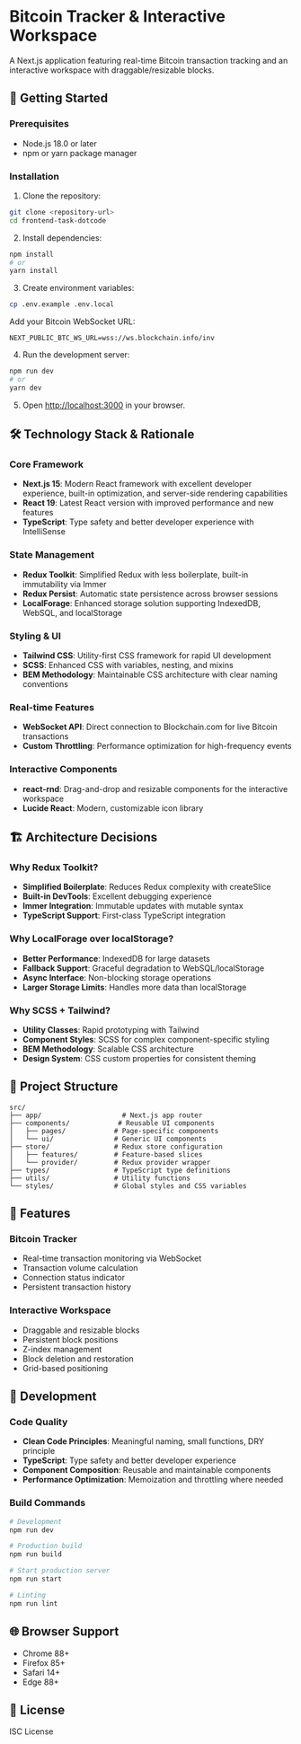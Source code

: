 # Bitcoin Tracker & Interactive Workspace

A Next.js application featuring real-time Bitcoin transaction tracking and an interactive workspace with draggable/resizable blocks.

## 🚀 Getting Started

### Prerequisites

- Node.js 18.0 or later
- npm or yarn package manager

### Installation

1. Clone the repository:

```bash
git clone <repository-url>
cd frontend-task-dotcode
```

2. Install dependencies:

```bash
npm install
# or
yarn install
```

3. Create environment variables:

```bash
cp .env.example .env.local
```

Add your Bitcoin WebSocket URL:

```env
NEXT_PUBLIC_BTC_WS_URL=wss://ws.blockchain.info/inv
```

4. Run the development server:

```bash
npm run dev
# or
yarn dev
```

5. Open [http://localhost:3000](http://localhost:3000) in your browser.

## 🛠 Technology Stack & Rationale

### Core Framework

- **Next.js 15**: Modern React framework with excellent developer experience, built-in optimization, and server-side rendering capabilities
- **React 19**: Latest React version with improved performance and new features
- **TypeScript**: Type safety and better developer experience with IntelliSense

### State Management

- **Redux Toolkit**: Simplified Redux with less boilerplate, built-in immutability via Immer
- **Redux Persist**: Automatic state persistence across browser sessions
- **LocalForage**: Enhanced storage solution supporting IndexedDB, WebSQL, and localStorage

### Styling & UI

- **Tailwind CSS**: Utility-first CSS framework for rapid UI development
- **SCSS**: Enhanced CSS with variables, nesting, and mixins
- **BEM Methodology**: Maintainable CSS architecture with clear naming conventions

### Real-time Features

- **WebSocket API**: Direct connection to Blockchain.com for live Bitcoin transactions
- **Custom Throttling**: Performance optimization for high-frequency events

### Interactive Components

- **react-rnd**: Drag-and-drop and resizable components for the interactive workspace
- **Lucide React**: Modern, customizable icon library

## 🏗 Architecture Decisions

### Why Redux Toolkit?

- **Simplified Boilerplate**: Reduces Redux complexity with createSlice
- **Built-in DevTools**: Excellent debugging experience
- **Immer Integration**: Immutable updates with mutable syntax
- **TypeScript Support**: First-class TypeScript integration

### Why LocalForage over localStorage?

- **Better Performance**: IndexedDB for large datasets
- **Fallback Support**: Graceful degradation to WebSQL/localStorage
- **Async Interface**: Non-blocking storage operations
- **Larger Storage Limits**: Handles more data than localStorage

### Why SCSS + Tailwind?

- **Utility Classes**: Rapid prototyping with Tailwind
- **Component Styles**: SCSS for complex component-specific styling
- **BEM Methodology**: Scalable CSS architecture
- **Design System**: CSS custom properties for consistent theming

## 📁 Project Structure

```
src/
├── app/                    # Next.js app router
├── components/            # Reusable UI components
│   ├── pages/            # Page-specific components
│   └── ui/               # Generic UI components
├── store/                # Redux store configuration
│   ├── features/         # Feature-based slices
│   └── provider/         # Redux provider wrapper
├── types/                # TypeScript type definitions
├── utils/                # Utility functions
└── styles/               # Global styles and CSS variables
```

## 🎯 Features

### Bitcoin Tracker

- Real-time transaction monitoring via WebSocket
- Transaction volume calculation
- Connection status indicator
- Persistent transaction history

### Interactive Workspace

- Draggable and resizable blocks
- Persistent block positions
- Z-index management
- Block deletion and restoration
- Grid-based positioning

## 🔧 Development

### Code Quality

- **Clean Code Principles**: Meaningful naming, small functions, DRY principle
- **TypeScript**: Type safety and better developer experience
- **Component Composition**: Reusable and maintainable components
- **Performance Optimization**: Memoization and throttling where needed

### Build Commands

```bash
# Development
npm run dev

# Production build
npm run build

# Start production server
npm run start

# Linting
npm run lint
```

## 🌐 Browser Support

- Chrome 88+
- Firefox 85+
- Safari 14+
- Edge 88+

## 📝 License

ISC License
